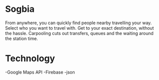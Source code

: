 # Sogbia
From anywhere, you can quickly find people nearby travelling your way. Select who you want to travel with. Get to your exact destination, without the hassle. Carpooling cuts out transfers, queues and the waiting around the station time.
# Technology
-Google Maps API
-Firebase 
-json 
